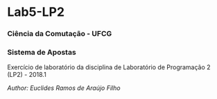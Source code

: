 # Lab5-LP2
### Ciência da Comutação - UFCG
### Sistema de Apostas

<p>Exercício de laboratório da disciplina de Laboratório de Programação 2 (LP2) - 2018.1</p>
<p><em>Author: Euclides Ramos de Araújo Filho</em></p>
